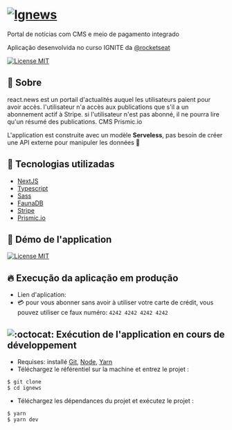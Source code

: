 # [![Ignews](https://github.com/gregory6z/react.news/raw/main/public/images/logo.svg)](https://github.com/gregory6z/react.news/blob/main/public/images/logo.svg)  
  

Portal de notícias com CMS e meio de pagamento integrado

Aplicação desenvolvida no curso IGNITE da [@rocketseat](https://www.rocketseat.com.br/)

 [![License MIT](https://camo.githubusercontent.com/5fab2edf3816ef9fb3ebcaf6e613fa7b40ff7652ec69e5f6e7f695aa24bf5ce6/68747470733a2f2f696d672e736869656c64732e696f2f62616467652f4c6963656e73652d4d49542d626c75652e737667)]() 

## 🎯 Sobre


react.news est un portail d'actualités auquel les utilisateurs paient pour avoir accès. l'utilisateur n'a accès aux publications que s'il a un abonnement actif à Stripe. si l'utilisateur n'est pas abonné, il ne pourra lire qu'un résumé des publications. CMS Prismic.io

L'application est construite avec un modèle **Serveless**, pas besoin de créer une API externe pour manipuler les données 🚀

## 🚀 Tecnologias utilizadas

-   [NextJS](https://nextjs.org/)
-   [Typescript](https://www.typescriptlang.org/)
-   [Sass](https://sass-lang.com/)
-   [FaunaDB](https://fauna.com/)
-   [Stripe](https://stripe.com/docs/payments)
-   [Prismic.io](https://prismic.io/)

## 👀 Démo de l'application

 [![License MIT]()]() 

## 🔥 Execução da aplicação em produção

-   Lien d'aplication: []()
-   💳 pour vous abonner sans avoir à utiliser votre carte de crédit, vous pouvez utiliser ce faux numéro: `4242 4242 4242 4242`

## ![:octocat:](https://github.githubassets.com/images/icons/emoji/octocat.png ":octocat:") Exécution de l'application en cours de développement

-   Requises: installé [Git](https://git-scm.com/), [Node](https://nodejs.org/en/), [Yarn](https://yarnpkg.com/)
-   Téléchargez le référentiel sur la machine et entrez le projet :

```
$ git clone 
$ cd ignews
```
-   Téléchargez les dépendances du projet et exécutez le projet :
```
$ yarn
$ yarn dev
```

